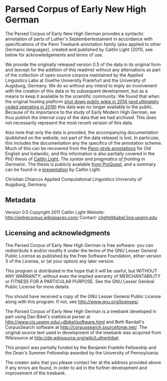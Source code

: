 # Parsed Corpus of Early New High German

The Parsed Corpus of Early New High German provides a syntactic annotation of parts of Luther's Septembertestament in accordance with specifications of the Penn Treebank annotation family (also applied to other Germanic languages), created and published by Caitlin Light (2011), see below for acknowledgements and terms of use.

We provide the originally released version 0.5 of the data in its original form and (except for the addition of this readme) without any alternations as part of the collection of open source corpora maintained by the Applied Linguistics Labs at Goethe University Frankfurt and the University of Augsburg, Germany. We do so without any intend to imply an involvement with the creation of this data or its subsequent development, but as a means to keep it available to the scientific community: We found that when the original hosting platform [shut down public wikis in 2014 (and ultimately ceded operating in 2019)](https://en.wikipedia.org/wiki/Wikispaces) this data was no longer available to the public. Because of its importance to the study of Early Modern High German, we thus publish the internal copy of the data that we had archived. This does not necessarily represent the most recent version of this data.

Also note that only the data is provided, the accompanying documentation (published on the website, not part of the data release) is lost. In particular, this includes the documentation any the specifics of the annotation scheme. Much of this can be recovered from the [Penn-style annotations](https://www.ling.upenn.edu/hist-corpora/other-corpora.html) for Old English and Icelandic, and this information is also partially covered in the PhD thesis of [Caitlin Light](https://www.ling.upenn.edu/~clight/), _The syntax and pragmatics of fronting in Germanic_. The thesis is publicly available [from ProQuest](https://www.proquest.com/docview/1289068283), and a summary can be found in a [presentation](http://www.ling.upenn.edu/~clight/newcastle-talk.pdf) by Caitlin Light.

Christian Chiarcos
Applied Computational Linguistics
University of Augsburg, Germany

## Metadata

Version 0.5
Copyright 2011 Caitlin Light
Website: http://enhgcorpus.wikispaces.com/
Contact: clight@babel.ling.upenn.edu

## Licensing and acknowledgments

The Parsed Corpus of Early New High German
is free software: you can redistribute it and/or modify
it under the terms of the GNU Lesser General Public License as published by
the Free Software Foundation, either version 3 of the License, or
(at your option) any later version.

This program is distributed in the hope that it will be useful,
but WITHOUT ANY WARRANTY; without even the implied warranty of
MERCHANTABILITY or FITNESS FOR A PARTICULAR PURPOSE.  See the
GNU Lesser General Public License for more details.

You should have received a copy of the GNU Lesser General Public License
along with this program.  If not, see <http://www.gnu.org/licenses/>.

The Parsed Corpus of Early New High German is a treebank developed in 
part using Dan Bikel's statistical parser at 
<http://www.cis.upenn.edu/~dbikel/software.html> and Beth Randall's 
CorpusSearch software at <http://corpussearch.sourceforge.net/>. The 
original source text used in development of the treebank was acquired 
from Wikisource at <http://de.wikisource.org/wiki/Lutherbibel>.

This project was partially funded by the Benjamin Franklin Fellowship and
the Dean's Summer Fellowship awarded by the University of Pennsylvania.

The creator asks that you please contact her at the address provided above
if any errors are found, in order to aid in the further development and
improvement of the treebank.
